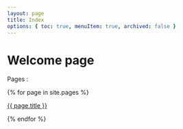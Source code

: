 ```yaml
---
layout: page
title: Index
options: { toc: true, menuItem: true, archived: false }
---
```


<h1>Welcome page</h1>

<p>
    Pages :
</p>

{% for page in site.pages %}
<div>
    <a href="{{ site.path }}{{ page.url }}">{{ page.title }}</a>
</div>

{% endfor %}
